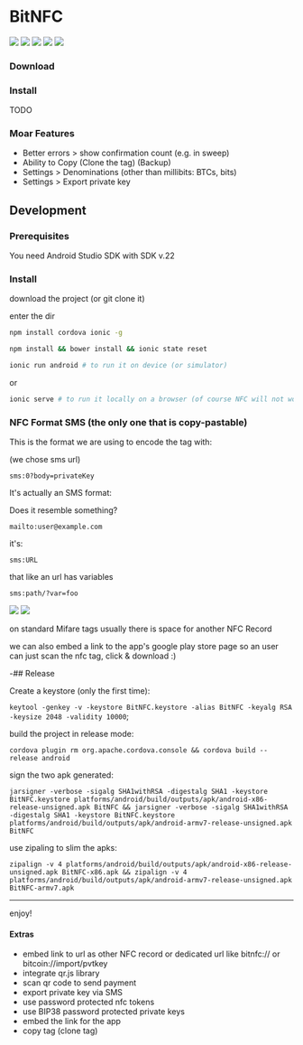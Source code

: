 # BitNFC

<div style="width:50%">

![](http://mkvphoto.s3.amazonaws.com/BitNFC/screen_home2.png)
![](http://mkvphoto.s3.amazonaws.com/BitNFC/screen_receive2.png)
![](http://mkvphoto.s3.amazonaws.com/BitNFC/screen_send.png)
![](http://mkvphoto.s3.amazonaws.com/BitNFC/screen_home2.png)
![](http://mkvphoto.s3.amazonaws.com/BitNFC/screen_wallet_found.png)

</div>



### Download

<apk link>

### Install

TODO

### Moar Features

- Better errors > show confirmation count (e.g. in sweep)
- Ability to Copy (Clone the tag) (Backup)
- Settings > Denominations (other than millibits: BTCs, bits)
- Settings > Export private key

## Development

### Prerequisites

You need Android Studio SDK with SDK v.22

### Install

download the project (or git clone it)

enter the dir

```sh
npm install cordova ionic -g

npm install && bower install && ionic state reset

ionic run android # to run it on device (or simulator)

```

or

```sh
ionic serve # to run it locally on a browser (of course NFC will not work)
```

### NFC Format SMS (the only one that is copy-pastable)

This is the format we are using to encode the tag with:

(we chose sms url)

```
sms:0?body=privateKey
```

It's actually an SMS format:

Does it resemble something?

```
mailto:user@example.com
```

it's:

```
sms:URL
```

that like an url has variables

```
sms:path/?var=foo
```

![](http://mkvphoto.s3.amazonaws.com/BitNFC/sms_copy1.jpg)
![](http://mkvphoto.s3.amazonaws.com/BitNFC/sms_copy2.jpg)

on standard Mifare tags usually there is space for another NFC Record

we can also embed a link to the app's google play store page so an user can just scan the nfc tag, click & download :) 

-## Release

Create a keystore (only the first time): 

```keytool -genkey -v -keystore BitNFC.keystore -alias BitNFC -keyalg RSA -keysize 2048 -validity 10000```;
 
build the project in release mode: 

```cordova plugin rm org.apache.cordova.console && cordova build --release android```

sign the two apk generated: 

```jarsigner -verbose -sigalg SHA1withRSA -digestalg SHA1 -keystore BitNFC.keystore platforms/android/build/outputs/apk/android-x86-release-unsigned.apk BitNFC && jarsigner -verbose -sigalg SHA1withRSA -digestalg SHA1 -keystore BitNFC.keystore platforms/android/build/outputs/apk/android-armv7-release-unsigned.apk BitNFC```

use zipaling to slim the apks: 

```zipalign -v 4 platforms/android/build/outputs/apk/android-x86-release-unsigned.apk BitNFC-x86.apk && zipalign -v 4 platforms/android/build/outputs/apk/android-armv7-release-unsigned.apk BitNFC-armv7.apk```


---

enjoy!

#### Extras

- embed link to url as other NFC record or dedicated url like bitnfc:// or bitcoin://import/pvtkey
- integrate qr.js library
- scan qr code to send payment
- export private key via SMS
- use password protected nfc tokens
- use BIP38 password protected private keys
- embed the link for the app
- copy tag (clone tag)

